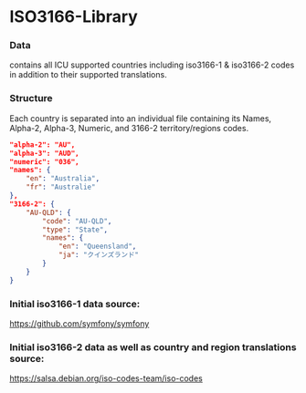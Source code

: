 # ISO3166-Library

### Data 
contains all ICU supported countries including iso3166-1 & iso3166-2 codes in addition to their supported translations.

### Structure
Each country is separated into an individual file containing its Names, Alpha-2, Alpha-3, Numeric, and 3166-2 territory/regions codes.

```json
"alpha-2": "AU",
"alpha-3": "AUD",
"numeric": "036",
"names": {
    "en": "Australia",
    "fr": "Australie"
},
"3166-2": {
    "AU-QLD": {
        "code": "AU-QLD",
        "type": "State",
        "names": {
            "en": "Queensland",
            "ja": "クインズランド"
        }
    }
}
```

### Initial iso3166-1 data source:
https://github.com/symfony/symfony

### Initial iso3166-2 data as well as country and region translations source:
https://salsa.debian.org/iso-codes-team/iso-codes


